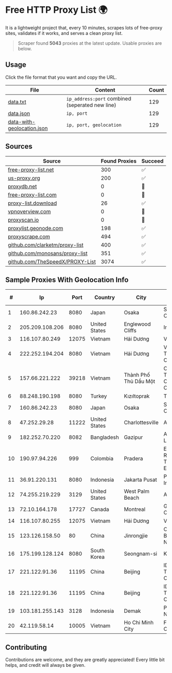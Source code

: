
# Free HTTP Proxy List 🌍

It is a lightweight project that, every 10 minutes, scrapes lots of free-proxy sites, validates if it works, and serves a clean proxy list.


> Scraper found **5043** proxies at the latest update. Usable proxies are below.

## Usage

Click the file format that you want and copy the URL.


|File|Content|Count|
|----|-------|-----|
|[data.txt](https://raw.githubusercontent.com/themiralay/Proxy-List-World/master/data.txt)|`ip_address:port` combined (seperated new line)|129|
|[data.json](https://raw.githubusercontent.com/themiralay/Proxy-List-World/master/data.json)|`ip, port`|129|
|[data-with-geolocation.json](https://raw.githubusercontent.com/themiralay/Proxy-List-World/master/data-with-geolocation.json)|`ip, port, geolocation`|129|

## Sources

|Source|Found Proxies|Succeed|
|------|-------------|-------|
|[free-proxy-list.net](https://free-proxy-list.net)|300|✅|
|[us-proxy.org](https://www.us-proxy.org)|200|✅|
|[proxydb.net](http://proxydb.net)|0|🚫|
|[free-proxy-list.com](https://free-proxy-list.com/?page=&port=&type%5B%5D=http&type%5B%5D=https&up_time=0&search=Search)|0|🚫|
|[proxy-list.download](https://www.proxy-list.download/HTTP)|26|✅|
|[vpnoverview.com](https://vpnoverview.com/privacy/anonymous-browsing/free-proxy-servers)|0|🚫|
|[proxyscan.io](https://www.proxyscan.io)|0|🚫|
|[proxylist.geonode.com](https://proxylist.geonode.com/api/proxy-list?limit=300&page=1&sort_by=lastChecked&sort_type=desc&protocols=http,https)|198|✅|
|[proxyscrape.com](https://api.proxyscrape.com/v2/?request=displayproxies&protocol=http&timeout=10000&country=all&ssl=all&anonymity=all)|494|✅|
|[github.com/clarketm/proxy-list](https://raw.githubusercontent.com/clarketm/proxy-list/master/proxy-list-raw.txt)|400|✅|
|[github.com/monosans/proxy-list](https://raw.githubusercontent.com/monosans/proxy-list/main/proxies/http.txt)|351|✅|
|[github.com/TheSpeedX/PROXY-List](https://raw.githubusercontent.com/TheSpeedX/PROXY-List/master/http.txt)|3074|✅|


## Sample Proxies With Geolocation Info

|#|Ip|Port|Country|City|Internet Service Provider|
|-|--|----|-------|----|-------------------------|
|1|160.86.242.23|8080|Japan|Osaka|Sony Network Communications Inc|
|2|205.209.108.206|8080|United States|Englewood Cliffs|Interserver, Inc|
|3|116.107.80.249|12075|Vietnam|Hải Dương|Viettel Corporation|
|4|222.252.194.204|8080|Vietnam|Hải Dương|VietNam Post and Telecom Corporation|
|5|157.66.221.222|39218|Vietnam|Thành Phố Thủ Dầu Một|Cloud Data Technology and Communication Company Limited|
|6|88.248.190.198|8080|Turkey|Kızıltoprak|TurkTelecom|
|7|160.86.242.23|8080|Japan|Osaka|Sony Network Communications Inc|
|8|47.252.29.28|11222|United States|Charlottesville|Alibaba.com LLC|
|9|182.252.70.220|8082|Bangladesh|Gazipur|Agni Systems Limited|
|10|190.97.94.226|999|Colombia|Pradera|Empresa de Recursos Tecnologicos S.A E.S.P|
|11|36.91.220.131|8080|Indonesia|Jakarta Pusat|PT. Telekomunikasi Indonesia|
|12|74.255.219.229|3129|United States|West Palm Beach|AT&T Corp.|
|13|72.10.164.178|17727|Canada|Montreal|GloboTech Communications|
|14|116.107.80.255|12075|Vietnam|Hải Dương|Viettel Corporation|
|15|123.126.158.50|80|China|Jinrongjie|China Unicom Beijing Province Network|
|16|175.199.128.124|8080|South Korea|Seongnam-si|Korea Telecom|
|17|221.122.91.36|11195|China|Beijing|IDC, China Telecommunications Corporation|
|18|221.122.91.36|11195|China|Beijing|IDC, China Telecommunications Corporation|
|19|103.181.255.143|3128|Indonesia|Demak|PT Giga Digital Nusantara|
|20|42.119.58.14|10005|Vietnam|Ho Chi Minh City|FPT Telecom Company|



## Contributing

Contributions are welcome, and they are greatly appreciated! Every
little bit helps, and credit will always be given.

